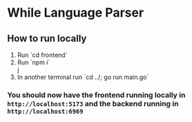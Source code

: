 # While Language Parser

## How to run locally
<ol>
    <li>Run `cd frontend`</li>
    <li>Run `npm i`</li>j
    <li>In another terminal run `cd ../; go run main.go`</li>
</ol>

### You should now have the frontend running locally in `http://localhost:5173` and the backend running in `http://localhost:6969`

